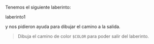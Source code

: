 Tenemos el siguiente laberinto:

laberinto1

y nos pidieron ayuda para dibujar el camino a la salida.

> Dibuja el camino de color `$COLOR` para poder salir del laberinto.